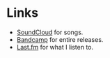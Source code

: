 ---
---

# Links

- [SoundCloud](https://soundcloud.com/nasanoa "SoundCloud") for songs.
- [Bandcamp](https://nasanoa.bandcamp.com/ "Bandcamp") for entire releases.
- [Last.fm](https://www.last.fm/user/jjthtrthrrge4te "Last.fm") for what I listen to.
